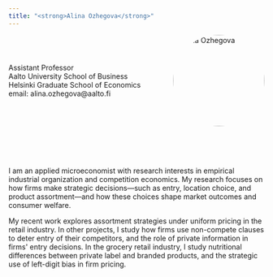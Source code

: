 ```yaml
---
title: "<strong>Alina Ozhegova</strong>"
---
```


<div style="display: flex; align-items: center; justify-content: space-between;">
  <div>
    <p>Assistant Professor<br>
    Aalto University School of Business<br>
    Helsinki Graduate School of Economics<br>
    email: alina.ozhegova@aalto.fi</p>
  </div>
  <div>
    <img src="/img/alina_img2.png" alt="Alina Ozhegova" style="border-radius: 50%; width: 180px; height: 180px; object-fit: cover;">
  </div>
</div>



<br><br><br>

I am an applied microeconomist with research interests in empirical industrial organization and competition economics. My research focuses on how firms make strategic decisions—such as entry, location choice, and product assortment—and how these choices shape market outcomes and consumer welfare.

My recent work explores assortment strategies under uniform pricing in the retail industry. In other projects, I study how firms use non-compete clauses to deter entry of their competitors, and the role of private information in firms' entry decisions. In the grocery retail industry, I study nutritional differences between private label and branded products, and the strategic use of left-digit bias in firm pricing.
